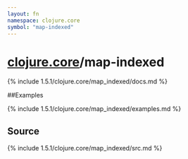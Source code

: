 ```yaml
---
layout: fn
namespace: clojure.core
symbol: "map-indexed"
---
```


# [clojure.core](../)/map-indexed

{% include 1.5.1/clojure.core/map_indexed/docs.md %}

##Examples

{% include 1.5.1/clojure.core/map_indexed/examples.md %}
## Source
{% include 1.5.1/clojure.core/map_indexed/src.md %}


